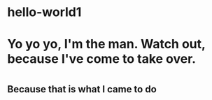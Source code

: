# hello-world1
<h1>Yo yo yo, I'm the man. Watch out, because I've come to take over.<h1/>
<h2>Because that is what I came to do<h2/>
